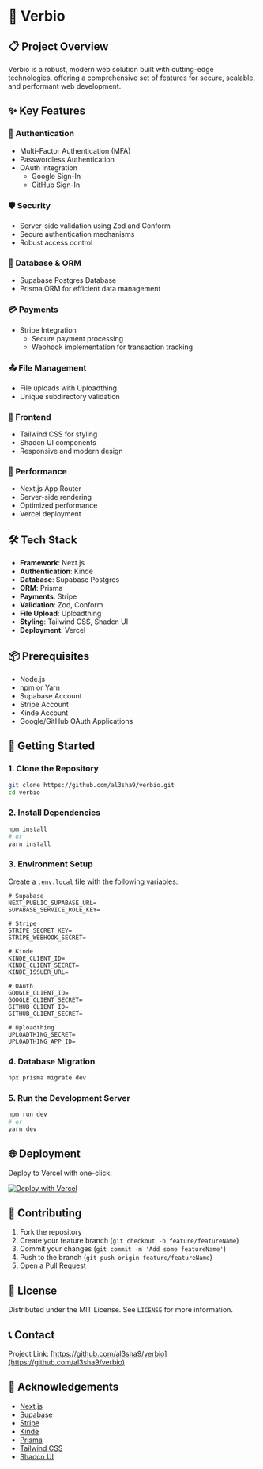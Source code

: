 
# 🚀 Verbio

## 📋 Project Overview

Verbio is a robust, modern web solution built with cutting-edge technologies, offering a comprehensive set of features for secure, scalable, and performant web development.

## ✨ Key Features

### 🔐 Authentication
- Multi-Factor Authentication (MFA)
- Passwordless Authentication
- OAuth Integration
  - Google Sign-In
  - GitHub Sign-In

### 🛡️ Security
- Server-side validation using Zod and Conform
- Secure authentication mechanisms
- Robust access control

### 💾 Database & ORM
- Supabase Postgres Database
- Prisma ORM for efficient data management

### 💳 Payments
- Stripe Integration
  - Secure payment processing
  - Webhook implementation for transaction tracking

### 📤 File Management
- File uploads with Uploadthing
- Unique subdirectory validation

### 🎨 Frontend
- Tailwind CSS for styling
- Shadcn UI components
- Responsive and modern design

### 🚀 Performance
- Next.js App Router
- Server-side rendering
- Optimized performance
- Vercel deployment

## 🛠️ Tech Stack

- **Framework**: Next.js
- **Authentication**: Kinde
- **Database**: Supabase Postgres
- **ORM**: Prisma
- **Payments**: Stripe
- **Validation**: Zod, Conform
- **File Upload**: Uploadthing
- **Styling**: Tailwind CSS, Shadcn UI
- **Deployment**: Vercel

## 📦 Prerequisites

- Node.js
- npm or Yarn
- Supabase Account
- Stripe Account
- Kinde Account
- Google/GitHub OAuth Applications

## 🚀 Getting Started

### 1. Clone the Repository

```bash
git clone https://github.com/al3sha9/verbio.git
cd verbio
```

### 2. Install Dependencies

```bash
npm install
# or
yarn install
```

### 3. Environment Setup

Create a `.env.local` file with the following variables:

```
# Supabase
NEXT_PUBLIC_SUPABASE_URL=
SUPABASE_SERVICE_ROLE_KEY=

# Stripe
STRIPE_SECRET_KEY=
STRIPE_WEBHOOK_SECRET=

# Kinde
KINDE_CLIENT_ID=
KINDE_CLIENT_SECRET=
KINDE_ISSUER_URL=

# OAuth
GOOGLE_CLIENT_ID=
GOOGLE_CLIENT_SECRET=
GITHUB_CLIENT_ID=
GITHUB_CLIENT_SECRET=

# Uploadthing
UPLOADTHING_SECRET=
UPLOADTHING_APP_ID=
```

### 4. Database Migration

```bash
npx prisma migrate dev
```

### 5. Run the Development Server

```bash
npm run dev
# or
yarn dev
```

## 🌐 Deployment

Deploy to Vercel with one-click:

[![Deploy with Vercel](https://vercel.com/button)](https://vercel.com/new)

## 🤝 Contributing

1. Fork the repository
2. Create your feature branch (`git checkout -b feature/featureName`)
3. Commit your changes (`git commit -m 'Add some featureName'`)
4. Push to the branch (`git push origin feature/featureName`)
5. Open a Pull Request

## 📜 License

Distributed under the MIT License. See `LICENSE` for more information.

## 📞 Contact

Project Link: [https://github.com/al3sha9/verbio](https://github.com/al3sha9/verbio)

## 🙌 Acknowledgements

- [Next.js](https://nextjs.org/)
- [Supabase](https://supabase.com/)
- [Stripe](https://stripe.com/)
- [Kinde](https://kinde.com/)
- [Prisma](https://www.prisma.io/)
- [Tailwind CSS](https://tailwindcss.com/)
- [Shadcn UI](https://ui.shadcn.com/)
